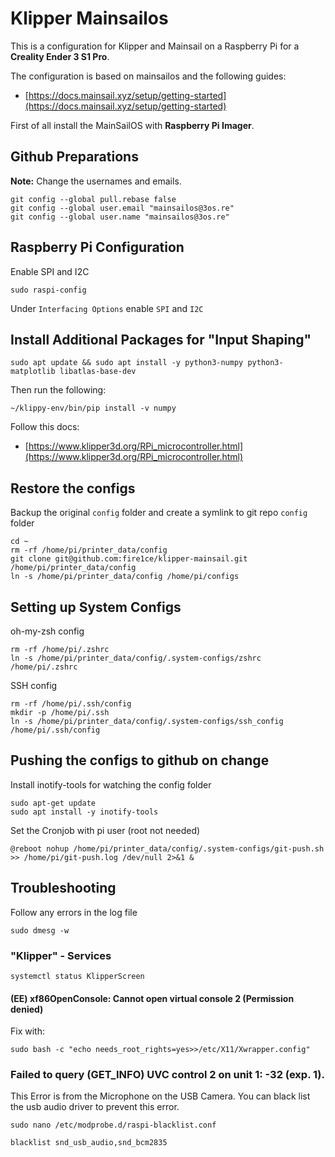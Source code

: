 # Klipper Mainsailos

This is a configuration for Klipper and Mainsail on a Raspberry Pi for a **Creality Ender 3 S1 Pro**.

The configuration is based on mainsailos and the following guides:

- [https://docs.mainsail.xyz/setup/getting-started](https://docs.mainsail.xyz/setup/getting-started)

First of all install the MainSailOS with **Raspberry Pi Imager**.

## Github Preparations

**Note:** Change the usernames and emails.

```shell
git config --global pull.rebase false
git config --global user.email "mainsailos@3os.re"
git config --global user.name "mainsailos@3os.re"
```

## Raspberry Pi Configuration

Enable SPI and I2C

```shell
sudo raspi-config
```

Under `Interfacing Options` enable `SPI` and `I2C`

## Install Additional Packages for "Input Shaping"

```shell
sudo apt update && sudo apt install -y python3-numpy python3-matplotlib libatlas-base-dev
```

Then run the following:

```shell
~/klippy-env/bin/pip install -v numpy
```

Follow this docs:

- [https://www.klipper3d.org/RPi_microcontroller.html](https://www.klipper3d.org/RPi_microcontroller.html)

## Restore the configs

Backup the original `config` folder and create a symlink to git repo `config` folder

```shell
cd ~ 
rm -rf /home/pi/printer_data/config
git clone git@github.com:fire1ce/klipper-mainsail.git /home/pi/printer_data/config
ln -s /home/pi/printer_data/config /home/pi/configs
```

## Setting up System Configs

oh-my-zsh config

```shell
rm -rf /home/pi/.zshrc
ln -s /home/pi/printer_data/config/.system-configs/zshrc /home/pi/.zshrc
```

SSH config

```shell
rm -rf /home/pi/.ssh/config
mkdir -p /home/pi/.ssh
ln -s /home/pi/printer_data/config/.system-configs/ssh_config /home/pi/.ssh/config
```

## Pushing the configs to github on change

Install inotify-tools for watching the config folder

```shell
sudo apt-get update
sudo apt install -y inotify-tools
```

Set the Cronjob with pi user (root not needed)

```shell
@reboot nohup /home/pi/printer_data/config/.system-configs/git-push.sh >> /home/pi/git-push.log /dev/null 2>&1 &
```

## Troubleshooting

Follow any errors in the log file

```shell
sudo dmesg -w
```

### "Klipper" - Services

```shell
systemctl status KlipperScreen
```

#### (EE) xf86OpenConsole: Cannot open virtual console 2 (Permission denied)

Fix with:

```shell
sudo bash -c "echo needs_root_rights=yes>>/etc/X11/Xwrapper.config"
```

### Failed to query (GET_INFO) UVC control 2 on unit 1: -32 (exp. 1).

This Error is from the Microphone on the USB Camera.
You can black list the usb audio driver to prevent this error.

```shell
sudo nano /etc/modprobe.d/raspi-blacklist.conf
```

```shell
blacklist snd_usb_audio,snd_bcm2835
```
